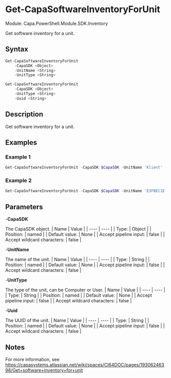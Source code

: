 # Get-CapaSoftwareInventoryForUnit
Module: Capa.PowerShell.Module.SDK.Inventory

Get software inventory for a unit.

## Syntax

```powershell
Get-CapaSoftwareInventoryForUnit
	-CapaSDK <Object>
	-UnitName <String>
	-UnitType <String>
```
```powershell
Get-CapaSoftwareInventoryForUnit
	-CapaSDK <Object>
	-UnitType <String>
	-Uuid <String>
```

## Description

Get software inventory for a unit.

## Examples

### Example 1
```powershell
Get-CapaSoftwareInventoryForUnit -CapaSDK $CapaSDK -UnitName 'Klient' -UnitType Computer
```
    
### Example 2
```powershell
Get-CapaSoftwareInventoryForUnit -CapaSDK $CapaSDK -UnitName 'E3FBEC1E-32AC-4E51-AB9F-A644CD9F0A6B' -UnitType Computer
```
    

## Parameters

-**CapaSDK**

The CapaSDK object.
| Name | Value |
| ---- | ---- |
| Type: | Object |
| Position: | named | 
| Default value: | None | 
| Accept pipeline input: | false | 
| Accept wildcard characters: | false | 

-**UnitName**

The name of the unit.
| Name | Value |
| ---- | ---- |
| Type: | String |
| Position: | named | 
| Default value: | None | 
| Accept pipeline input: | false | 
| Accept wildcard characters: | false | 

-**UnitType**

The type of the unit, can be Computer or User.
| Name | Value |
| ---- | ---- |
| Type: | String |
| Position: | named | 
| Default value: | None | 
| Accept pipeline input: | false | 
| Accept wildcard characters: | false | 

-**Uuid**

The UUID of the unit.
| Name | Value |
| ---- | ---- |
| Type: | String |
| Position: | named | 
| Default value: | None | 
| Accept pipeline input: | false | 
| Accept wildcard characters: | false | 


## Notes

For more information, see https://capasystems.atlassian.net/wiki/spaces/CI64DOC/pages/19306246398/Get+software+inventory+for+unit
